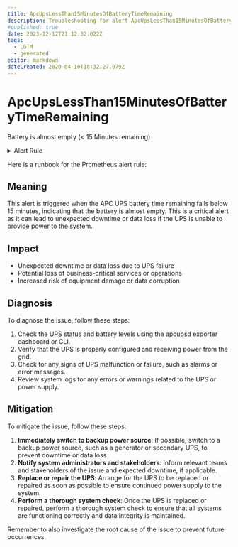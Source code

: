 ```yaml
---
title: ApcUpsLessThan15MinutesOfBatteryTimeRemaining
description: Troubleshooting for alert ApcUpsLessThan15MinutesOfBatteryTimeRemaining
#published: true
date: 2023-12-12T21:12:32.022Z
tags: 
  - LGTM
  - generated
editor: markdown
dateCreated: 2020-04-10T18:32:27.079Z
---
```


# ApcUpsLessThan15MinutesOfBatteryTimeRemaining

Battery is almost empty (< 15 Minutes remaining)

<details>
  <summary>Alert Rule</summary>

{{% rule "apc-ups/apcupsd_exporter.yml" "ApcUpsLessThan15MinutesOfBatteryTimeRemaining" %}}

{{% comment %}}

```yaml
alert: ApcUpsLessThan15MinutesOfBatteryTimeRemaining
expr: apcupsd_battery_time_left_seconds < 900
for: 0m
labels:
    severity: critical
annotations:
    summary: APC UPS Less than 15 Minutes of battery time remaining (instance {{ $labels.instance }})
    description: |-
        Battery is almost empty (< 15 Minutes remaining)
          VALUE = {{ $value }}
          LABELS = {{ $labels }}
    runbook: https://github.com/srerun/prometheus-alerts/blob/main/content/runbooks/apcupsd_exporter/ApcUpsLessThan15MinutesOfBatteryTimeRemaining.md

```

{{% /comment %}}

</details>


Here is a runbook for the Prometheus alert rule:

## Meaning

This alert is triggered when the APC UPS battery time remaining falls below 15 minutes, indicating that the battery is almost empty. This is a critical alert as it can lead to unexpected downtime or data loss if the UPS is unable to provide power to the system.

## Impact

* Unexpected downtime or data loss due to UPS failure
* Potential loss of business-critical services or operations
* Increased risk of equipment damage or data corruption

## Diagnosis

To diagnose the issue, follow these steps:

1. Check the UPS status and battery levels using the apcupsd exporter dashboard or CLI.
2. Verify that the UPS is properly configured and receiving power from the grid.
3. Check for any signs of UPS malfunction or failure, such as alarms or error messages.
4. Review system logs for any errors or warnings related to the UPS or power supply.

## Mitigation

To mitigate the issue, follow these steps:

1. **Immediately switch to backup power source**: If possible, switch to a backup power source, such as a generator or secondary UPS, to prevent downtime or data loss.
2. **Notify system administrators and stakeholders**: Inform relevant teams and stakeholders of the issue and expected downtime, if applicable.
3. **Replace or repair the UPS**: Arrange for the UPS to be replaced or repaired as soon as possible to ensure continued power supply to the system.
4. **Perform a thorough system check**: Once the UPS is replaced or repaired, perform a thorough system check to ensure that all systems are functioning correctly and data integrity is maintained.

Remember to also investigate the root cause of the issue to prevent future occurrences.